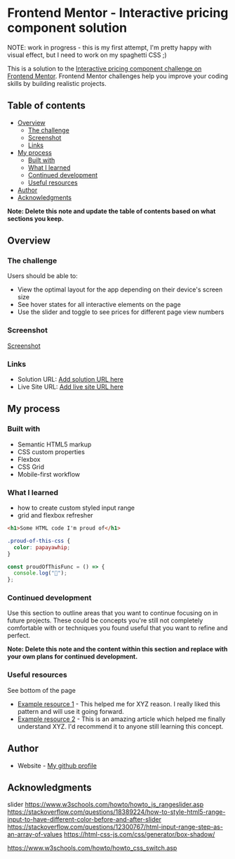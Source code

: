# Frontend Mentor - Interactive pricing component solution

NOTE:
work in progress - this is my first attempt, I'm pretty happy with visual effect, but I need to work on my spaghetti CSS ;)

This is a solution to the [Interactive pricing component challenge on Frontend Mentor](https://www.frontendmentor.io/challenges/interactive-pricing-component-t0m8PIyY8). Frontend Mentor challenges help you improve your coding skills by building realistic projects.

## Table of contents

- [Overview](#overview)
  - [The challenge](#the-challenge)
  - [Screenshot](#screenshot)
  - [Links](#links)
- [My process](#my-process)
  - [Built with](#built-with)
  - [What I learned](#what-i-learned)
  - [Continued development](#continued-development)
  - [Useful resources](#useful-resources)
- [Author](#author)
- [Acknowledgments](#acknowledgments)

**Note: Delete this note and update the table of contents based on what sections you keep.**

## Overview

### The challenge

Users should be able to:

- View the optimal layout for the app depending on their device's screen size
- See hover states for all interactive elements on the page
- Use the slider and toggle to see prices for different page view numbers

### Screenshot

[Screenshot](https://raw.githubusercontent.com/miloszcwen/interactive-pricing-component/main/images/Screenshot.png)



### Links

- Solution URL: [Add solution URL here](https://github.com/miloszcwen/interactive-pricing-component)
- Live Site URL: [Add live site URL here](https://miloszcwen.github.io/interactive-pricing-component/)

## My process

### Built with

- Semantic HTML5 markup
- CSS custom properties
- Flexbox
- CSS Grid
- Mobile-first workflow

### What I learned

- how to create custom styled input range
- grid and flexbox refresher

```html
<h1>Some HTML code I'm proud of</h1>
```

```css
.proud-of-this-css {
  color: papayawhip;
}
```

```js
const proudOfThisFunc = () => {
  console.log("🎉");
};
```


### Continued development

Use this section to outline areas that you want to continue focusing on in future projects. These could be concepts you're still not completely comfortable with or techniques you found useful that you want to refine and perfect.

**Note: Delete this note and the content within this section and replace with your own plans for continued development.**

### Useful resources
See bottom of the page
- [Example resource 1](https://www.example.com) - This helped me for XYZ reason. I really liked this pattern and will use it going forward.
- [Example resource 2](https://www.example.com) - This is an amazing article which helped me finally understand XYZ. I'd recommend it to anyone still learning this concept.


## Author

- Website - [My github profile](https://github.com/miloszcwen)


## Acknowledgments



slider
https://www.w3schools.com/howto/howto_js_rangeslider.asp
https://stackoverflow.com/questions/18389224/how-to-style-html5-range-input-to-have-different-color-before-and-after-slider
https://stackoverflow.com/questions/12300767/html-input-range-step-as-an-array-of-values
https://html-css-js.com/css/generator/box-shadow/

https://www.w3schools.com/howto/howto_css_switch.asp
